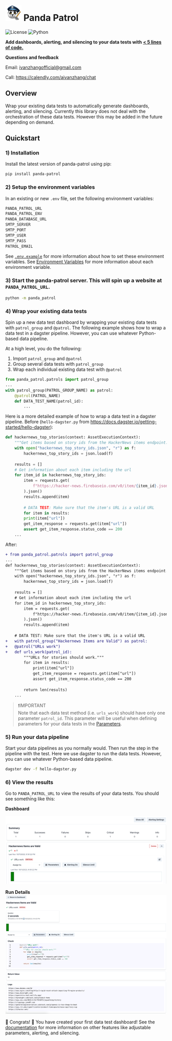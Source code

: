 # <img src="panda-patrol.png" alt="Panda Patrol" width="50"/> Panda Patrol
![License](https://img.shields.io/badge/license-MIT-blue.svg) ![Python](https://img.shields.io/badge/python-3.8-blue.svg) 

**Add dashboards, alerting, and silencing to your data tests with** <ins>**< 5  lines of code.**</ins>

**Questions and feedback** 

Email: ivanzhangofficial@gmail.com

Call: https://calendly.com/aivanzhang/chat

<!-- **See [Dagster]()** on how to add panda patrols into your Dagster-based data pipelines.

**See [Airflow]()** on how to add panda patrols into your Airflow-based data pipelines.

**See [DBT]()** on how to add panda patrols into your DBT-based data pipelines. -->

## Overview
Wrap your existing data tests to automatically generate dashboards, alerting, and silencing. Currently this library does not deal with the orchestration of these data tests. However this may be added in the future depending on demand.


## Quickstart
### 1) Installation
Install the latest version of panda-patrol using pip:
```bash
pip install panda-patrol
```
### 2) Setup the environment variables
In an existing or new `.env` file, set the following environment variables:
```bash
PANDA_PATROL_URL
PANDA_PATROL_ENV
PANDA_DATABASE_URL
SMTP_SERVER
SMTP_PORT
SMTP_USER
SMTP_PASS
PATROL_EMAIL
```
See [`.env.example`](https://github.com/aivanzhang/panda_patrol/blob/main/.env.example) for more information about how to set these environment variables. See [Environment Variables](https://github.com/aivanzhang/panda_patrol/wiki/Environment-Variables) for more information about each environment variable.
### 3) Start the panda-patrol server. This will spin up a website at `PANDA_PATROL_URL`.
```bash
python -m panda_patrol
```
### 4) Wrap your existing data tests
Spin up a new data test dashboard by wrapping your existing data tests with `patrol_group` and `@patrol`. The following example shows how to wrap a data test in a dagster pipeline. However, you can use whatever Python-based data pipeline.

At a high level, you do the following:
1. Import `patrol_group` and `@patrol`
2. Group several data tests with `patrol_group`
3. Wrap each individual existing data test with `@patrol`
```python
from panda_patrol.patrols import patrol_group
...
with patrol_group(PATROL_GROUP_NAME) as patrol:
    @patrol(PATROL_NAME)
    def DATA_TEST_NAME(patrol_id):
        ...
```
Here is a more detailed example of how to wrap a data test in a dagster pipeline. Before (`hello-dagster.py` from https://docs.dagster.io/getting-started/hello-dagster):
```python
def hackernews_top_stories(context: AssetExecutionContext):
    """Get items based on story ids from the HackerNews items endpoint."""
    with open("hackernews_top_story_ids.json", "r") as f:
        hackernews_top_story_ids = json.load(f)

    results = []
	# Get information about each item including the url
    for item_id in hackernews_top_story_ids:
        item = requests.get(
            f"https://hacker-news.firebaseio.com/v0/item/{item_id}.json"
        ).json()
        results.append(item)

        # DATA TEST: Make sure that the item's URL is a valid URL
        for item in results:
		print(item["url"])
		get_item_response = requests.get(item["url"])
		assert get_item_response.status_code == 200
    ...
```
After:
```diff
+ from panda_patrol.patrols import patrol_group
...
def hackernews_top_stories(context: AssetExecutionContext):
    """Get items based on story ids from the HackerNews items endpoint."""
    with open("hackernews_top_story_ids.json", "r") as f:
        hackernews_top_story_ids = json.load(f)

    results = []
	# Get information about each item including the url
    for item_id in hackernews_top_story_ids:
        item = requests.get(
            f"https://hacker-news.firebaseio.com/v0/item/{item_id}.json"
        ).json()
        results.append(item)

    # DATA TEST: Make sure that the item's URL is a valid URL
+   with patrol_group("Hackernews Items are Valid") as patrol:
+	@patrol("URLs work")
+	def urls_work(patrol_id):
		"""URLs for stories should work."""
		for item in results:
			print(item["url"])
			get_item_response = requests.get(item["url"])
			assert get_item_response.status_code == 200
		
		return len(results)
    ...
```
>❗IMPORTANT\
> Note that each data test method (i.e. `urls_work`) should have only one parameter `patrol_id`. This parameter will be useful when defining parameters for your data tests in the [Parameters](https://github.com/aivanzhang/panda_patrol/wiki/Parameters).

### 5) Run your data pipeline
Start your data pipelines as you normally would. Then run the step in the pipeline with the test. Here we use dagster to run the data tests. However, you can use whatever Python-based data pipeline.
```bash
dagster dev -f hello-dagster.py
```

### 6) View the results
Go to `PANDA_PATROL_URL` to view the results of your data tests. You should see something like this:

**Dashboard**

![Panda Patrol Dashboard](dashboard.png)

**Run Details**
![Log](run.png)

:tada: Congrats! :tada: You have created your first data test dashboard! See the [documentation](https://github.com/aivanzhang/panda_patrol/wiki) for more information on other features like adjustable parameters, alerting, and silencing.
